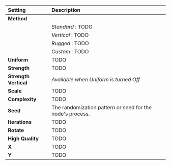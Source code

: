| Setting               | Description                                               |
| :-------------------- | :-------------------------------------------------------- |
| **Method**            |
|                       | *Standard* : TODO                                         |
|                       | *Vertical* : TODO                                         |
|                       | *Rugged* : TODO                                           |
|                       | *Custom* : TODO                                           |
| **Uniform**           | TODO                                                      |
| **Strength**          | TODO                                                      |
| **Strength Vertical** | *Available when Uniform is turned Off*                    |
| **Scale**             | TODO                                                      |
| **Complexity**        | TODO                                                      |
| **Seed**              | The randomization pattern or seed for the node's process. |
| **Iterations**        | TODO                                                      |
| **Rotate**            | TODO                                                      |
| **High Quality**      | TODO                                                      |
| **X**                 | TODO                                                      |
| **Y**                 | TODO                                                      |
